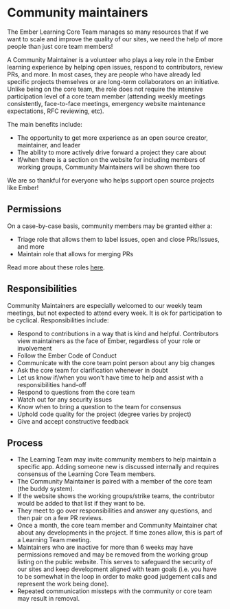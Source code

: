 # Community maintainers

The Ember Learning Core Team manages so many resources that if we want to scale and improve the quality of our sites, we need the help of more people than just core team members!

A Community Maintainer is a volunteer who plays a key role in the Ember learning experience by helping open issues, respond to contributors, review PRs, and more.
In most cases, they are people who have already led specific projects themselves or are long-term collaborators on an initiative.
Unlike being on the core team, the role does not require the intensive participation level of a core team member (attending weekly meetings consistently, face-to-face meetings, emergency website maintenance expectations, RFC reviewing, etc).

The main benefits include:
- The opportunity to get more experience as an open source creator, maintainer, and leader 
- The ability to more actively drive forward a project they care about
- If/when there is a section on the website for including members of working groups, Community Maintainers will be shown there too

We are so thankful for everyone who helps support open source projects like Ember!

## Permissions

On a case-by-case basis, community members may be granted either a:

- Triage role that allows them to label issues, open and close PRs/Issues, and more
- Maintain role that allows for merging PRs

Read more about these roles [here](https://help.github.com/en/articles/repository-permission-levels-for-an-organization).

## Responsibilities

Community Maintainers are especially welcomed to our weekly team meetings, but not expected to attend every week. It is ok for participation to be cyclical. Responsibilities include:

- Respond to contributions in a way that is kind and helpful. Contributors view maintainers as the face of Ember, regardless of your role or involvement
- Follow the Ember Code of Conduct
- Communicate with the core team point person about any big changes
- Ask the core team for clarification whenever in doubt
- Let us know if/when you won't have time to help and assist with a responsibilities hand-off
- Respond to questions from the core team
- Watch out for any security issues
- Know when to bring a question to the team for consensus
- Uphold code quality for the project (degree varies by project)
- Give and accept constructive feedback

## Process

- The Learning Team may invite community members to help maintain a specific app.
Adding someone new is discussed internally and requires consensus of the Learning Core Team members.
- The Community Maintainer is paired with a member of the core team (the buddy system).
- If the website shows the working groups/strike teams, the contributor would be added to that list if they want to be.
- They meet to go over responsibilities and answer any questions, and then pair on a few PR reviews.
- Once a month, the core team member and Community Maintainer chat about any developments in the project. If time zones allow, this is part of a Learning Team meeting.
- Maintainers who are inactive for more than 6 weeks may have permissions removed and may be removed from the working group listing on the public website. This serves to safeguard the security of our sites and keep development aligned with team goals (i.e. you have to be somewhat in the loop in order to make good judgement calls and represent the work being done).
- Repeated communication missteps with the community or core team may result in removal.
